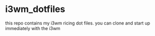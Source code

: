 # i3wm_dotfiles
this repo contains my i3wm ricing dot files. you can clone and start up immediately with the i3wm
